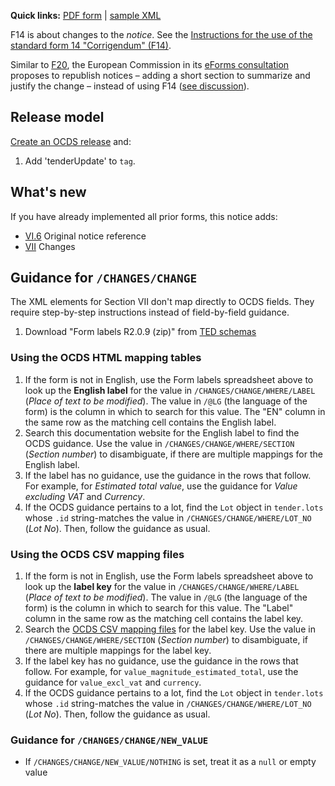 **Quick links:** [PDF form](http://simap.ted.europa.eu/documents/10184/99173/EN_F14.pdf) | [sample XML](https://github.com/open-contracting/european-union-support/blob/master/output/samples/F14_2014.xml)

F14 is about changes to the *notice*. See the [Instructions for the use of the standard form 14 "Corrigendum" (F14)](http://simap.ted.europa.eu/documents/10184/166101/Instructions+for+the+use+of+F14_EN.pdf/909e4b38-1871-49a1-a206-7a5976a2d262).

Similar to [F20](../F20), the European Commission in its [eForms consultation](https://github.com/eForms/eForms) proposes to republish notices – adding a short section to summarize and justify the change – instead of using F14 ([see discussion](https://github.com/eForms/eForms/issues/72)).

## Release model

[Create an OCDS release](../operations/#create-a-release) and:

1. Add 'tenderUpdate' to `tag`.

## What's new

If you have already implemented all prior forms, this notice adds:

* [VI.6](#VI.6) Original notice reference
* [VII](#VII) Changes

## Guidance for `/CHANGES/CHANGE`

The XML elements for Section VII don't map directly to OCDS fields. They require step-by-step instructions instead of field-by-field guidance.

1. Download "Form labels R2.0.9 (zip)" from [TED schemas](https://publications.europa.eu/en/web/eu-vocabularies/tedschemas)

### Using the OCDS HTML mapping tables

1. If the form is not in English, use the Form labels spreadsheet above to look up the **English label** for the value in `/CHANGES/CHANGE/WHERE/LABEL` (*Place of text to be modified*). The value in `/@LG` (the language of the form) is the column in which to search for this value. The "EN" column in the same row as the matching cell contains the English label.
1. Search this documentation website for the English label to find the OCDS guidance. Use the value in `/CHANGES/CHANGE/WHERE/SECTION` (*Section number*) to disambiguate, if there are multiple mappings for the English label.
1. If the label has no guidance, use the guidance in the rows that follow. For example, for *Estimated total value*, use the guidance for *Value excluding VAT* and *Currency*.
1. If the OCDS guidance pertains to a lot, find the `Lot` object in `tender.lots` whose `.id` string-matches the value in `/CHANGES/CHANGE/WHERE/LOT_NO` (*Lot No*). Then, follow the guidance as usual.

### Using the OCDS CSV mapping files

1. If the form is not in English, use the Form labels spreadsheet above to look up the **label key** for the value in `/CHANGES/CHANGE/WHERE/LABEL` (*Place of text to be modified*). The value in `/@LG` (the language of the form) is the column in which to search for this value. The "Label" column in the same row as the matching cell contains the label key.
2. Search the [OCDS CSV mapping files](https://github.com/open-contracting/european-union-support/tree/master/output/mapping) for the label key. Use the value in `/CHANGES/CHANGE/WHERE/SECTION` (*Section number*) to disambiguate, if there are multiple mappings for the label key.
1. If the label key has no guidance, use the guidance in the rows that follow. For example, for `value_magnitude_estimated_total`, use the guidance for `value_excl_vat` and `currency`.
1. If the OCDS guidance pertains to a lot, find the `Lot` object in `tender.lots` whose `.id` string-matches the value in `/CHANGES/CHANGE/WHERE/LOT_NO` (*Lot No*). Then, follow the guidance as usual.

### Guidance for `/CHANGES/CHANGE/NEW_VALUE`

* If `/CHANGES/CHANGE/NEW_VALUE/NOTHING` is set, treat it as a `null` or empty value
